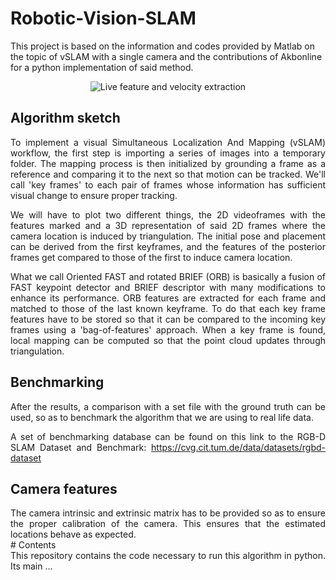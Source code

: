 # Robotic-Vision-SLAM
This project is based on the information and codes provided by Matlab on the topic of vSLAM with a single camera and the contributions of Akbonline for a python implementation of said method.
<p align="center">
  <img src="https://github.com/vmr48-ua/Robotic-Vision-SLAM/assets/78732677/920d9540-620f-4d8f-8cfc-6f25a30bb8ee" alt="Live feature and velocity extraction"/>
</p>

## Algorithm sketch
<div align="justify">
To implement a visual Simultaneous Localization And Mapping (vSLAM) workflow, the first step is importing a series of images into a temporary folder. The mapping process is then initialized by grounding a frame as a reference and comparing it to the next so that motion can be tracked. We'll call 'key frames' to each pair of frames whose information has sufficient visual change to ensure proper tracking.
  
We will have to plot two different things, the 2D videoframes with the features marked and a 3D representation of said 2D frames where the camera location is induced by triangulation. The initial pose and placement can be derived from the first keyframes, and the features of the posterior frames get compared to those of the first to induce camera location.
  
What we call Oriented FAST and rotated BRIEF (ORB) is basically a fusion of FAST keypoint detector and BRIEF descriptor with many modifications to enhance its performance. ORB features are extracted for each frame and matched to those of the last known keyframe. To do that each key frame features have to be stored so that it can be compared to the incoming key frames using a 'bag-of-features' approach. When a key frame is found, local mapping can be computed so that the point cloud updates through triangulation. 
</div>

## Benchmarking
<div align="justify">
  After the results, a comparison with a set file with the ground truth can be used, so as to benchmark the algorithm that we are using to real life data.
  
  A set of benchmarking database can be found on this link to the RGB-D SLAM Dataset and Benchmark:
  https://cvg.cit.tum.de/data/datasets/rgbd-dataset
</div>

## Camera features
<div align="justify">
  The camera intrinsic and extrinsic matrix has to be provided so as to ensure the proper calibration of the camera. This ensures that the estimated locations behave as expected.
</div>
# Contents
<div align="justify">
  This repository contains the code necessary to run this algorithm in python. Its main ...
</div>
